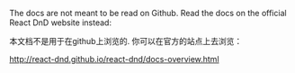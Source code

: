 The docs are not meant to be read on Github.
Read the docs on the official React DnD website instead:

本文档不是用于在github上浏览的.
你可以在官方的站点上去浏览：

http://react-dnd.github.io/react-dnd/docs-overview.html
